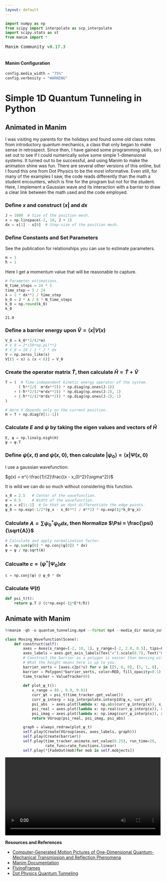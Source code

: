 ```yaml
---
layout: default
---
```




```python
import numpy as np
from scipy import interpolate as scp_interpolate
import scipy.stats as st
from manim import *
```


<pre style="white-space:pre;overflow-x:auto;line-height:normal;font-family:Menlo,'DejaVu Sans Mono',consolas,'Courier New',monospace">Manim Community <span style="color: #008000; text-decoration-color: #008000">v0.17.3</span>

</pre>



#### Manim Configuration


```python
config.media_width = "75%"
config.verbosity = "WARNING"
```

# Simple 1D Quantum Tunneling in Python
## Animated in Manim


I was visiting my parents for the holidays and found some old class notes from introductory quantum mechanics, a class that only began to make sense in retrospect. Since then, I have gained some programming skills, so I set out to see if I could numerically solve some simple 1-dimensional systems. It turned out to be successful, and using Manim to make the animation shine was fun. There are several other versions of this online, but I found this one from Dot Physics to be the most informative. Even still, for many of the examples I saw, the code reads differently than the math a student encounters, which is fine for the program but not for the student. Here, I implement a Gaussian wave and its interaction with a barrier to draw a clear link between the math used and the code employed.


### Define $x$ and construct $\langle x |$ and $dx$


```python
J = 1000  # Size of the position mesh.
x = np.linspace(-2, 10, J + 1)
dx = x[1] - x[0]  # Step-size of the position mesh.
```

### Define Constants and Set Parameters

See the publication for relationships you can use to estimate parameters.


```python
m = 1
ħ = 1
```

Here I get a momentum value that will be reasonable to capture.


```python
# Parameter estimations.
N_time_steps = 24 * 5
time_step = 5 / 24
λ = 2 * dx**2 / time_step
k_0 = J * λ / 8 * N_time_steps
k_0 = np.round(k_0)
k_0
```




    21.0



### Define a barrier energy upon $\hat{V} = \langle x | V(x)$


```python
V_0 = k_0**2/(2*m)
# V_0 = 2*(50*np.pi)**2
# V_0 = 10 / 2 * J * dx
V = np.zeros_like(x)
V[(5 < x) & (x < 6)] = V_0
```

### Create the operator matrix $\hat{T}$, then calculate $\hat{H} = \hat{T} + \hat{V}$


```python
T = (  # Time-independent kinetic energy operator of the system.
      ( ħ**2/(  m*dx**2)) * np.diag(np.ones(J-1)) 
    + (-ħ**2/(2*m*dx**2)) * np.diag(np.ones(J-2), 1)
    + (-ħ**2/(2*m*dx**2)) * np.diag(np.ones(J-2),-1)
)

# Here V depends only on the current position.
H = T + np.diag(V[1:-1])
```

### Calculate $E$ and $\psi$ by taking the eigen values and vectors of $\hat{H}$


```python
E, ψ = np.linalg.eigh(H)
ψ = ψ.T
```

### Define $\psi(x,t)$ and $\psi(x,0)$, then calculate $| \psi_0 \rangle = \langle x | \Psi (x,0)$

I use a gaussian wavefunction:

$g(x) = e^{-\frac{1}{2}\frac{(x - x_0)^2}{\sigma^2}}$

It is wild we can do so much without considering this function.


```python
x_0 = 2.5   # Center of the wavefunction.
σ = 0.5     # Width of the wavefunction.
ψ_x = x[1:-1]  # So that we dont differentiate the edge points.
ψ_0 = np.exp(-1/2*(ψ_x - x_0)**2 / σ**2) * np.exp(1j*k_0*ψ_x)
```

### Calculate $A = \sum \psi_0^* \psi_0 dx$, then Normalize $\Psi = \frac{\psi}{\sqrt{A}}$


```python
# Calculate and apply normalization factor.
A = np.sum(ψ[0] * np.conj(ψ[0]) * dx)
ψ = ψ / np.sqrt(A)
```

### Calcualte $c = \langle \psi^* | \Psi_0 \rangle dx$


```python
c = np.conj(ψ) @ ψ_0 * dx
```

### Calculate $\Psi(t)$


```python
def psi_t(t):
    return ψ.T @ (c*np.exp(-1j*E*t/ħ))
```

## Animate with Manim


```python
%%manim -qh -o quantum_tunneling.mp4 --format mp4 --media_dir manim_output Moving_Wavefunction

class Moving_Wavefunction(Scene):
    def construct(self):
        axes = Axes(x_range=[-2, 10, 1], y_range=[-2, 2.0, 0.5], tips=False)
        axes_labels = axes.get_axis_labels(Tex("x").scale(0.7), Text("P").scale(0.45))
        # Construct the barrier as a polygon is easier than messing with step functions.
        # What the height means here is up to you.
        barrier_verts = [axes.c2p(*v) for v in [[5, 0, 0], [5, 1, 0], [6, 1, 0], [6, 0, 0]]]
        barrier = Polygon(*barrier_verts, color=RED, fill_opacity=0.1)
        time_tracker = ValueTracker(0)
                
        def plot_ψ_t():
            x_range = (0., 9.9, 0.01)
            curr_ψt = psi_t(time_tracker.get_value())
            curr_ψ_interp = scp_interpolate.interp1d(ψ_x, curr_ψt)
            psi_abs  = axes.plot(lambda x: np.abs(curr_ψ_interp(x)), x_range=x_range, color=WHITE)
            psi_real = axes.plot(lambda x: np.real(curr_ψ_interp(x)), x_range=x_range, color=ORANGE, stroke_width=1)
            psi_imag = axes.plot(lambda x: np.imag(curr_ψ_interp(x)), x_range=x_range, color=BLUE, stroke_width=1)
            return VGroup(psi_real, psi_imag, psi_abs)

        graph = always_redraw(plot_ψ_t)
        self.play(Create(VGroup(axes, axes_labels, graph)))
        self.play(Create(barrier))
        self.play(time_tracker.animate.set_value(0.25), run_time=20,
                  rate_func=rate_functions.linear)
        self.play(*[FadeOut(mob)for mob in self.mobjects])
```

                                                                                                                           

<video src="/docs/assets/quantum_tunneling/quantum_tunneling.mp4" controls  width="500" >Your browser does not support the <code>video</code> element.</video>



**Resources and References**

+ [Computer-Generated Motion Pictures of One-Dimensional Quantum-Mechanical Transmission and Reflection Phenomena ](https://pubs.aip.org/aapt/ajp/article-abstract/35/3/177/1042551/Computer-Generated-Motion-Pictures-of-One?redirectedFrom=fulltext)
+ [Manim Documentation](https://docs.manim.community/en/stable/index.html)
+ [FlyingFrames](https://flyingframes.readthedocs.io/en/latest/index.html)
+ [Dot Physics Quantum Tunneling](https://www.youtube.com/watch?v=j8cjzZG1qa8&t=525s)
